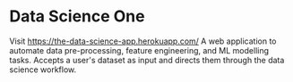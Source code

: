 # Data Science One
Visit https://the-data-science-app.herokuapp.com/
A web application to automate data pre-processing, feature engineering, and ML modelling tasks. Accepts a user's dataset as input and directs them through the data science workflow.
